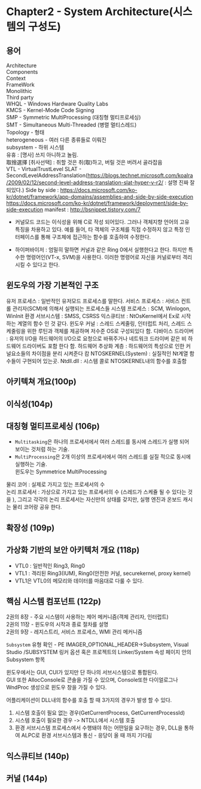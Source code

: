# Chapter2 - System Architecture(시스템의 구성도)


## 용어

Architecture<br>
Components<br>
Context<br>
FrameWork<br>
Monolithic<br>
Third party<br>
WHQL - Windows Hardware Quality Labs<br>
KMCS - Kernel-Mode Code Signing<br>
SMP - Symmetric MultiProcessing (대칭형 멀티프로세싱)<br>
SMT - Simultaneous Multi-Threaded (병렬 멀티스레드)<br>
Topology - 형태<br>
heterogeneous - 여러 다른 종류들로 이뤄진<br>
subsystem - 하위 시스템<br>
유휴 : [명사] 쓰지 아니하고 놀림.<br>
取捨選擇 [취사선택] : 취할 것은 취(取)하고, 버릴 것은 버려서 골라잡음<br>
VTL - VirtualTrustLevel
SLAT - SecondLevelAddressTranslation(https://blogs.technet.microsoft.com/koalra/2009/02/12/second-level-address-translation-slat-hyper-v-r2/ : 설명 진짜 잘 되있다.)
Side by side : https://docs.microsoft.com/ko-kr/dotnet/framework/app-domains/assemblies-and-side-by-side-execution
https://docs.microsoft.com/ko-kr/dotnet/framework/deployment/side-by-side-execution
manifest : http://bsnippet.tistory.com/7

- 커널모드 코드는 이식성을 위해 C로 작성 되어있다. 그러나 객체지향 언어의 고유 특징을 차용하고 있다.
예를 들어, 타 객체의 구조체를 직접 수정하지 않고 특정 인터페이스를 통해 구조체에 접근하는 함수를 호출하여 수정한다.

- 하이퍼바이저 : 엄밀히 말하면 커널과 같은 Ring 0에서 실행한다고 한다. 하지만 특수한 명령어인(VT-x, SVM)을 사용한다.
이러한 명령어로 자신을 커널로부터 격리 시킬 수 있다고 한다.


## 윈도우의 가장 기본적인 구조

유저 프로세스 : 일반적인 유저모드 프로세스를 말한다.
서비스 프로세스 : 서비스 컨트롤 관리자(SCM)에 의해서 실행되는 프로세스들
시스템 프로세스 : SCM, Winlogon, WinInit
환경 서브시스템 : SMSS, CSRSS
익스큐티브 : NtOsKernel에서 Ex로 시작하는 계열의 함수 인 것 같다.
윈도우 커널 : 스레드 스케줄링, 인터럽트 처리, 스레드 스케줄링을 위한 루틴과 객체를 제공하며 저수준 OS로 구성되있다 함.
디바이스 드라이버 : 유저의 I/O을 하드웨어의 I/O으로 요청으로 바꿔주거나 네트워크 드라이버 같은 비 하드웨어 드라이버도 포함 한다 함.
하드웨어 추상화 계층 : 하드웨어의 특성으로 인한 커널요소들의 차이점을 분리 시켜준다 캄
NTOSKERNEL(System) : 실질적인 Nt계열 함수들이 구현되어 있는곳.
Ntdll.dll : 시스템 콜로 NTOSKERNEL내의 함수를 호출함

## 아키텍쳐 개요(100p)

## 이식성(104p)

## 대칭형 멀티프로세싱 (106p)

- `Multitasking`은 하나의 프로세서에서 여러 스레드를 동시에 스레드가 실행 되어 보이는 것처럼 하는 기술.
- `MultiProcessing`은 2개 이상의 프로세서에서 여러 스레드를 실질 적으로 동시에 실행하는 기술.<br>
윈도우는 Symmetrice MultiProcessing

물리 코어 : 실제로 가지고 있는 프로세서의 수<br>
논리 프로세서 : 가상으로 가지고 있는 프로세서의 수 (스레드가 스케쥴 될 수 있다는 것을 ), 그리고 각각의 논리 프로세서는 자신만의 상태를 갖지만, 실행 엔진과 온보드 캐시는 물리 코어랑 공유 한다.

## 확장성 (109p)

## 가상화 기반의 보안 아키텍처 개요 (118p)

- VTL0 : 일반적인 Ring3, Ring0
- VTL1 : 격리된 Ring3(IUM), Ring0(안전한 커널, securekernel, proxy kernel)
- VTL1은 VTL0의 메모리와 데이터를 마음대로 다룰 수 있다.

## 핵심 시스템 컴포넌트 (122p)

2권의 8장 - 주요 시스템이 사용하는 제어 메커니즘(객체 관리자, 인터럽트)<br>
2권의 11장 - 윈도우의 시작과 종료 절차를 설명<br>
2권의 9장 - 레지스트리, 서비스 프로세스, WMI 관리 메커니즘<br>

`Subsystem` 유형 확인 - PE IMAGER_OPTIONAL_HEADER->Subsystem, Visual Studio /SUBSYSTEM 링커 옵션 혹은 프로젝트의 Linker/System 속성 페이지 안의 Subsystem 항목<br>

윈도우에서는 GUI, CUI가 있지만 단 하나의 서브시스템으로 통합된다.<br>
GUI 또한 AllocConsole로 콘솔을 가질 수 있으며, Console또한 다이얼로그나 WndProc 생성으로 윈도우 창을 가질 수 있다.<br>

어플리케이션이 DLL내의 함수를 호출 할 때 3가지의 경우가 발생 할 수 있다.<br>
1. 시스템 호출이 필요 없는 경우(GetCurrentProcess, GetCurrentProcessId)
2. 시스템 호출이 필요한 경우 -> NTDLL에서 시스템 호출
3. 환경 서브시스템 프로세스에서 수행돼야 하는 어떤일을 요구하는 경우, DLL을 통하여 ALPC로 환경 서브시스템과 통신 - 응당이 올 때 까지 기다림 

## 익스큐티브 (140p)

## 커널 (144p)

